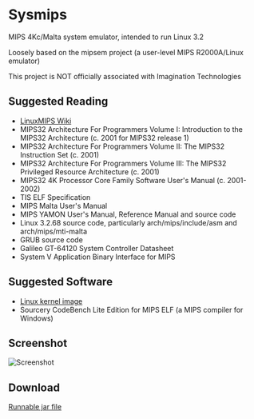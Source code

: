 # Sysmips

MIPS 4Kc/Malta system emulator, intended to run Linux 3.2

Loosely based on the mipsem project (a user-level MIPS R2000A/Linux emulator)

This project is NOT officially associated with Imagination Technologies

## Suggested Reading

* [LinuxMIPS Wiki](http://www.linux-mips.org/wiki/MIPS_Malta)
* MIPS32 Architecture For Programmers Volume I: Introduction to the MIPS32 Architecture (c. 2001 for MIPS32 release 1)
* MIPS32 Architecture For Programmers Volume II: The MIPS32 Instruction Set (c. 2001)
* MIPS32 Architecture For Programmers Volume III: The MIPS32 Privileged Resource Architecture (c. 2001)
* MIPS32 4K Processor Core Family Software User's Manual (c. 2001-2002)
* TIS ELF Specification
* MIPS Malta User's Manual
* MIPS YAMON User's Manual, Reference Manual and source code
* Linux 3.2.68 source code, particularly arch/mips/include/asm and arch/mips/mti-malta
* GRUB source code
* Galileo GT-64120 System Controller Datasheet
* System V Application Binary Interface for MIPS

## Suggested Software

* [Linux kernel image](https://packages.debian.org/stable/kernel/linux-image-3.2.0-4-4kc-malta) 
* Sourcery CodeBench Lite Edition for MIPS ELF (a MIPS compiler for Windows) 

## Screenshot

![Screenshot](https://dl.dropboxusercontent.com/u/8069847/sysmips.png)

## Download

[Runnable jar file](https://dl.dropboxusercontent.com/u/8069847/sysmips.jar)
